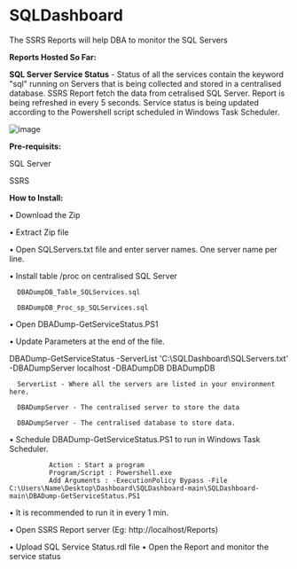 # SQLDashboard

The SSRS Reports will help DBA to monitor the SQL Servers

**Reports Hosted So Far:**

**SQL Server Service Status** - Status of all the services contain the keyword "sql" running on Servers that is being collected and stored in a centralised database. 
SSRS Report fetch the data from cetralised SQL Server. Report is being refreshed in every 5 seconds. Service status is being updated according to the Powershell script scheduled in Windows Task Scheduler.

![image](https://user-images.githubusercontent.com/25771745/148194585-4a67cc43-77c1-4291-80ea-d44dea467c6b.png)


**Pre-requisits:**

SQL Server

SSRS

**How to Install:**

•	Download the Zip

•	Extract Zip file

•	Open SQLServers.txt file and enter server names. One server name per line.

•	Install table /proc on centralised SQL Server 

      DBADumpDB_Table_SQLServices.sql 

      DBADumpDB_Proc_sp_SQLServices.sql

•	Open DBADump-GetServiceStatus.PS1

•	Update Parameters at the end of the file.

DBADump-GetServiceStatus -ServerList 'C:\SQLDashboard\SQLServers.txt' -DBADumpServer localhost -DBADumpDB DBADumpDB

      ServerList - Where all the servers are listed in your environment here.

      DBADumpServer - The centralised server to store the data

      DBADumpServer - The centralised database to store data.

•	Schedule DBADump-GetServiceStatus.PS1 to run in Windows Task Scheduler.

                  
              Action : Start a program
              Program/Script : Powershell.exe
              Add Arguments : -ExecutionPolicy Bypass -File C:\Users\Name\Desktop\Dashboard\SQLDashboard-main\SQLDashboard-main\DBADump-GetServiceStatus.PS1
                  
•	It is recommended to run it in every 1 min.

•	Open SSRS Report server (Eg:  http://localhost/Reports)

•	Upload SQL Service Status.rdl file
•	Open the Report and monitor the service status
